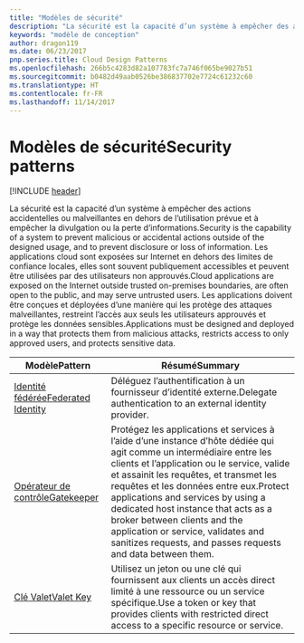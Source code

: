 ```yaml
---
title: "Modèles de sécurité"
description: "La sécurité est la capacité d’un système à empêcher des actions accidentelles ou malveillantes en dehors de l’utilisation prévue et à empêcher la divulgation ou la perte d’informations. Les applications cloud sont exposées sur Internet en dehors des limites de confiance locales, elles sont souvent publiquement accessibles et peuvent être utilisées par des utilisateurs non approuvés. Les applications doivent être conçues et déployées d’une manière qui les protège des attaques malveillantes, restreint l’accès aux seuls les utilisateurs approuvés et protège les données sensibles."
keywords: "modèle de conception"
author: dragon119
ms.date: 06/23/2017
pnp.series.title: Cloud Design Patterns
ms.openlocfilehash: 266b5c4283d82a107783fc7a746f065be9027b51
ms.sourcegitcommit: b0482d49aab0526be386837702e7724c61232c60
ms.translationtype: HT
ms.contentlocale: fr-FR
ms.lasthandoff: 11/14/2017
---
```

# <a name="security-patterns"></a><span data-ttu-id="a73fc-106">Modèles de sécurité</span><span class="sxs-lookup"><span data-stu-id="a73fc-106">Security patterns</span></span>

[!INCLUDE [header](../../_includes/header.md)]

<span data-ttu-id="a73fc-107">La sécurité est la capacité d’un système à empêcher des actions accidentelles ou malveillantes en dehors de l’utilisation prévue et à empêcher la divulgation ou la perte d’informations.</span><span class="sxs-lookup"><span data-stu-id="a73fc-107">Security is the capability of a system to prevent malicious or accidental actions outside of the designed usage, and to prevent disclosure or loss of information.</span></span> <span data-ttu-id="a73fc-108">Les applications cloud sont exposées sur Internet en dehors des limites de confiance locales, elles sont souvent publiquement accessibles et peuvent être utilisées par des utilisateurs non approuvés.</span><span class="sxs-lookup"><span data-stu-id="a73fc-108">Cloud applications are exposed on the Internet outside trusted on-premises boundaries, are often open to the public, and may serve untrusted users.</span></span> <span data-ttu-id="a73fc-109">Les applications doivent être conçues et déployées d’une manière qui les protège des attaques malveillantes, restreint l’accès aux seuls les utilisateurs approuvés et protège les données sensibles.</span><span class="sxs-lookup"><span data-stu-id="a73fc-109">Applications must be designed and deployed in a way that protects them from malicious attacks, restricts access to only approved users, and protects sensitive data.</span></span>

| <span data-ttu-id="a73fc-110">Modèle</span><span class="sxs-lookup"><span data-stu-id="a73fc-110">Pattern</span></span> | <span data-ttu-id="a73fc-111">Résumé</span><span class="sxs-lookup"><span data-stu-id="a73fc-111">Summary</span></span> |
| ------- | ------- |
| [<span data-ttu-id="a73fc-112">Identité fédérée</span><span class="sxs-lookup"><span data-stu-id="a73fc-112">Federated Identity</span></span>](../federated-identity.md) | <span data-ttu-id="a73fc-113">Déléguez l’authentification à un fournisseur d’identité externe.</span><span class="sxs-lookup"><span data-stu-id="a73fc-113">Delegate authentication to an external identity provider.</span></span> |
| [<span data-ttu-id="a73fc-114">Opérateur de contrôle</span><span class="sxs-lookup"><span data-stu-id="a73fc-114">Gatekeeper</span></span>](../gatekeeper.md) | <span data-ttu-id="a73fc-115">Protégez les applications et services à l’aide d’une instance d’hôte dédiée qui agit comme un intermédiaire entre les clients et l’application ou le service, valide et assainit les requêtes, et transmet les requêtes et les données entre eux.</span><span class="sxs-lookup"><span data-stu-id="a73fc-115">Protect applications and services by using a dedicated host instance that acts as a broker between clients and the application or service, validates and sanitizes requests, and passes requests and data between them.</span></span> |
| [<span data-ttu-id="a73fc-116">Clé Valet</span><span class="sxs-lookup"><span data-stu-id="a73fc-116">Valet Key</span></span>](../valet-key.md) | <span data-ttu-id="a73fc-117">Utilisez un jeton ou une clé qui fournissent aux clients un accès direct limité à une ressource ou un service spécifique.</span><span class="sxs-lookup"><span data-stu-id="a73fc-117">Use a token or key that provides clients with restricted direct access to a specific resource or service.</span></span> |
